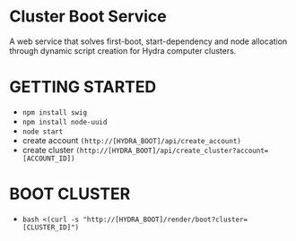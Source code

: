 Cluster Boot Service
====================

A web service that solves first-boot, start-dependency and node allocation through dynamic script
creation for Hydra computer clusters.

GETTING STARTED
===============

 - ``npm install swig``
 - ``npm install node-uuid``
 - ``node start``
 - create account  ``(http://[HYDRA_BOOT]/api/create_account)``
 - create cluster  ``(http://[HYDRA_BOOT]/api/create_cluster?account=[ACCOUNT_ID])``

BOOT CLUSTER
============

 - ``bash <(curl -s "http://[HYDRA_BOOT]/render/boot?cluster=[CLUSTER_ID]")``

